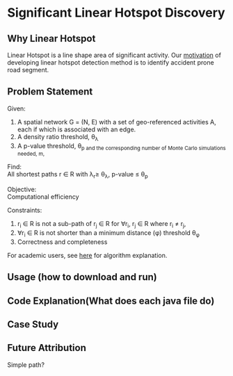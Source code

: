 # Significant Linear Hotspot Discovery
## Why Linear Hotspot
Linear Hotspot is a line shape area of significant activity. Our [motivation](https://github.com/SpatialUMN/LinearHotspot-Java/wiki/Motivation-of-Developing-Linear-Hotspot-Detection-Method) of developing linear hotspot detection method is to identify accident prone road segment.

## Problem Statement
Given:
1) A spatial network G = (N, E) with a set of geo-referenced activities A, each if which is associated with an edge.
2) A density ratio threshold,  θ<sub>λ
3) A p-value threshold, θ<sub>p and the corresponding number of Monte Carlo simulations needed, m,

Find:    
All shortest paths r ∈ R with λ<sub>r</sub>≥ θ<sub>λ</sub>, p-value ≤  θ<sub>p

Objective:  
Computational efficiency

Constraints:
1) r<sub>i</sub> ∈ R is not a sub-path of r<sub>j</sub> ∈ R for ∀r<sub>i</sub>, r<sub>j</sub> ∈ R
where r<sub>i</sub> ≠ r<sub>j</sub>,
2) ∀r<sub>i</sub>  ∈ R is not shorter than a minimum distance (φ)
threshold θ<sub>φ</sub>
3) Correctness and completeness    

For academic users, see [here](https://github.com/SpatialUMN/LinearHotspot-Java/wiki/Algorithm-Explanation) for algorithm explanation.
## Usage (how to download and run)

## Code Explanation(What does each java file do)

## Case Study

## Future Attribution

Simple path?
